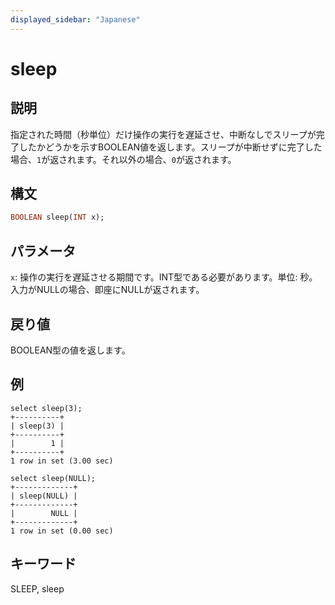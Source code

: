 ```yaml
---
displayed_sidebar: "Japanese"
---
```


# sleep

## 説明

指定された時間（秒単位）だけ操作の実行を遅延させ、中断なしでスリープが完了したかどうかを示すBOOLEAN値を返します。スリープが中断せずに完了した場合、`1`が返されます。それ以外の場合、`0`が返されます。

## 構文

```Haskell
BOOLEAN sleep(INT x);
```

## パラメータ

`x`: 操作の実行を遅延させる期間です。INT型である必要があります。単位: 秒。入力がNULLの場合、即座にNULLが返されます。

## 戻り値

BOOLEAN型の値を返します。

## 例

```Plain Text
select sleep(3);
+----------+
| sleep(3) |
+----------+
|        1 |
+----------+
1 row in set (3.00 sec)

select sleep(NULL);
+-------------+
| sleep(NULL) |
+-------------+
|        NULL |
+-------------+
1 row in set (0.00 sec)
```

## キーワード

SLEEP, sleep
